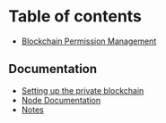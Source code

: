 # Table of contents

* [Blockchain Permission Management](README.md)

## Documentation

* [Setting up the private blockchain](documentation/setting-up-the-private-blockchain.md)
* [Node Documentation](documentation/node-documentation.md)
* [Notes](documentation/notes.md)

